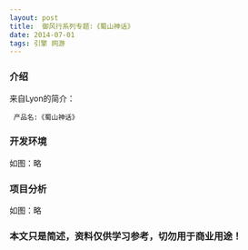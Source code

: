 ```yaml
---
layout: post
title:  御风行系列专题:《蜀山神话》
date: 2014-07-01
tags: 引擎 网游
---
```



### 介绍


来自Lyon的简介：

	 产品名:《蜀山神话》




### 开发环境

如图：略

### 项目分析

如图：略



### 本文只是简述，资料仅供学习参考，切勿用于商业用途！